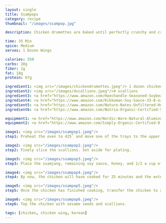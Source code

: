 ```yaml
---
layout: single
title: Ssampops
category: recipe
thumbnail: "/images/ssampop.jpg"

description: Chicken drumettes are baked until perfectly crunchy and crispy and then tossed in Korean ssamjang, honey, and soy sauce.

time: 35 Min
spice: Medium
serves: 1 Dozen Wings

calories: 550
carbs: 28g
fiber: 1g
fat: 18g
protein: 67g

ingredient1: <img src="/images/chickendrumettes.jpeg"/> 1 dozen chicken wings or drumettes
ingredient2: <img src="/images/4scallions.jpeg"/>4 scallions
ingredient3: <a href="https://www.amazon.com/Haechandle-Seasoned-Soybean-Paste-500g/dp/B00P9F56BY/ref=as_li_ss_tl?s=grocery&ie=UTF8&qid=1482418913&sr=1-1&keywords=ssamjang&linkCode=ll1&tag=cilalime09-20&linkId=241628f62d49f68c0b553a119f3a0426"><img src="/images/ssamjang.jpeg"/>1/4 cup ssamjang</a>
ingredient4: <a href="https://www.amazon.com/Kikkoman-Soy-Sauce-33-8-oz/dp/B003XDIU30/ref=as_li_ss_tl?s=grocery&rps=1&ie=UTF8&qid=1481514395&sr=1-2&keywords=soy+sauce&refinements=p_85:2470955011&linkCode=ll1&tag=cilalime09-20&linkId=415765787bbc2dc8941eee7571122ef7"> <img src="/images/tamari.jpeg"/> 1/4 cup soy sauce </a>
ingredient5: <a href="https://www.amazon.com/Nature-Nates-Unfiltered-Honey-Ounce/dp/B00CMQD3VS/ref=as_li_ss_tl?s=grocery&rps=1&ie=UTF8&qid=1481514747&sr=1-4&keywords=honey&refinements=p_85:2470955011&th=1&linkCode=ll1&tag=cilalime09-20&linkId=c74164ead4b1770a01e96a377874ba4a"><img src="/images/honey.jpeg"/>3 tbsp honey</a>
ingredient6: <a href="https://www.amazon.com/Nutria-Organic-Certified-Superfood-Magnesium/dp/B019KXQDVM/ref=as_li_ss_tl?s=grocery&rps=1&ie=UTF8&qid=1481514809&sr=1-1-spons&keywords=sesame+seeds&refinements=p_85:2470955011&psc=1&linkCode=ll1&tag=cilalime09-20&linkId=467563eedd31251bd3842de986cdd859"><img src="/images/sesameseed.jpeg"/>1 tbsp sesame seeds</a>

equipment1: <a href="https://www.amazon.com/Nordic-Ware-Natural-Aluminum-Commercial/dp/B000G0KJG4/ref=as_li_ss_tl?s=kitchen&rps=1&ie=UTF8&qid=1481599505&sr=1-5&keywords=baking+sheet&refinements=p_85:2470955011&linkCode=ll1&tag=cilalime09-20&linkId=678ae86e82d77d1a2615466229b01cfd"><img src="/images/bakingsheet.jpeg"/> baking sheet </a>
equipment2: <a href="https://www.amazon.com/Simply-Organic-Certified-0-14-Ounce-Container/dp/B0012BS9F4/ref=as_li_ss_tl?s=grocery&ie=UTF8&qid=1482335352&sr=1-1&keywords=simply+organic+bay&th=1&linkCode=ll1&tag=cilalime09-20&linkId=c8a097e1230c862f6ce966bf3962812b"><img src="/images/whisk.jpeg"/> whisk </a>

image1: <img src="/images/ssampop1.jpeg"/>
step1: Preheat the oven to 425˚ and move one of the trays to the upper rack of the oven.<p>Evenly space the drummettes on a baking sheet. Place the drummettes  in the oven for 25 minutes.</p>

image2: <img src="/images/ssampop2.jpeg"/>
step2: Finely slice the scallions. Set aside for plating.

image3: <img src="/images/ssampop3.jpeg"/>
step3: Place the ssamjang, remaining soy sauce, honey, and 1/2 a cup of water in a saucepan. Place on the lowest heat setting.<p>Whisk and keep on low until the chicken has finished cooking.</p>

image4: <img src="/images/ssampop4.jpeg"/>
step4: By now, the chicken will have cooked for 25 minutes and the exteriors will be brown.<p>Raise the heat to a broil and cook for 3 more minutes, flip over, and cook for 3 minutes to evenly crisp the skin.</p>

image5: <img src="/images/ssampop5.jpeg"/>
step5: Once the chicken has finished cooking, transfer the chicken to a bowl and cover with the ssamjang sauce. Toss.

image6: <img src="/images/ssampop6.jpeg"/>
step6: Top the chicken with sesame seeds and scallions.

tags: [chicken, chicken wing, korean]
---
```

